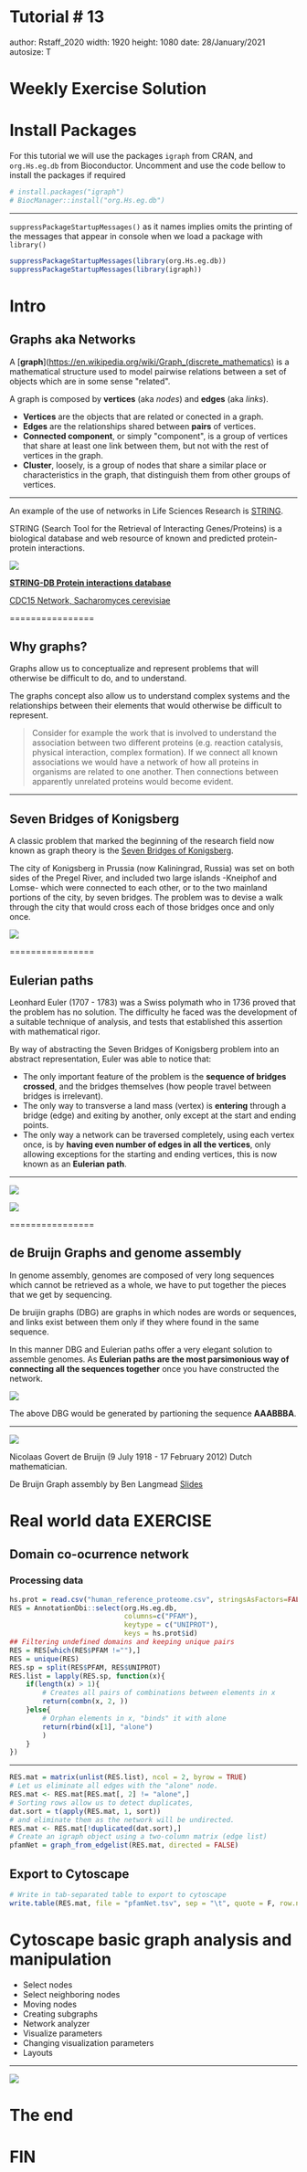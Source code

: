 Tutorial # 13
========================================================
author: Rstaff_2020
width: 1920
height: 1080
date: 28/January/2021
autosize: T

<style>
.xs-code pre code {font-size: 0.8em;}
.s-code pre code {font-size: 1em;}
.m-code pre code {font-size: 1.2em;}
.l-code pre code {font-size: 1.5em;}
</style>

Weekly Exercise Solution
========================


Install Packages
=================

For this tutorial we will use the packages `igraph` from CRAN, and 
`org.Hs.eg.db` from Bioconductor. Uncomment and use the code bellow to install
the packages if required


```r
# install.packages("igraph")
# BiocManager::install("org.Hs.eg.db")
```

---

`suppressPackageStartupMessages()` as it names implies omits the printing of
the messages that appear in console when we load a package with `library()`


```r
suppressPackageStartupMessages(library(org.Hs.eg.db))
suppressPackageStartupMessages(library(igraph))
```

Intro 
=======

## Graphs aka Networks

A [**graph**](https://en.wikipedia.org/wiki/Graph_(discrete_mathematics) 
is a mathematical structure used to model pairwise relations
between a set of objects which are in some sense "related". 

A graph is composed by **vertices** (aka *nodes*) and **edges** (aka *links*).

* **Vertices** are the objects that are related or conected in a graph.
* **Edges** are the relationships shared between **pairs** of vertices.
* **Connected component**, or simply "component", is a group of vertices that 
share at least one link between them, but not with the rest of vertices in the graph.
* **Cluster**, loosely, is a group of nodes that share a similar place or 
characteristics in the graph, that distinguish them from other groups of vertices.

---

An example of the use of networks in Life Sciences Research is 
[STRING](https://string-db.org/).

STRING (Search Tool for the Retrieval of Interacting Genes/Proteins) is a 
biological database and web resource of known and predicted protein-protein
interactions.

![](stringr_example.JPG)

**[STRING-DB Protein interactions database](https://string-db.org/cgi/network?taskId=bEb3mhIlOVcn)**

[CDC15 Network, Sacharomyces cerevisiae](https://string-db.org/cgi/network.pl?taskId=epi6be0RsNEm)


================

## Why graphs?

Graphs allow us to conceptualize and represent problems that will otherwise 
be difficult to do, and to understand.

The graphs concept also allow us to understand complex systems and 
the relationships between their elements that would otherwise be difficult to 
represent.

> Consider for example the work that is involved to understand the association 
between two different proteins (e.g. reaction catalysis, physical interaction,
complex formation). If we connect all known associations we would have a network
of how all proteins in organisms are related to one another. Then connections
between apparently unrelated proteins would become evident.

---

## Seven Bridges of Konigsberg

A classic problem that marked the beginning of the research field now known as 
graph theory is the [Seven Bridges of Konigsberg](https://en.wikipedia.org/wiki/Seven_Bridges_of_K%C3%B6nigsberg).

The city of Konigsberg in Prussia (now Kaliningrad, Russia) was set on both 
sides of the Pregel River, and included two large islands -Kneiphof and 
Lomse- which were connected to each other, or to the two mainland portions of 
the city, by seven bridges. The problem was to devise a walk through the city 
that would cross each of those bridges once and only once.

![](Konigsberg.jpg)



================

## Eulerian paths

Leonhard Euler (1707 - 1783) was a Swiss polymath who in 1736
proved that the problem has no solution. The difficulty he faced was the 
development of a suitable technique of analysis, and tests that established this
assertion with mathematical rigor.

By way of abstracting the Seven Bridges of Konigsberg problem into an
abstract representation, Euler was able to notice that:

* The only important feature of the problem is the **sequence of bridges crossed**,
and the bridges themselves (how people travel between bridges is irrelevant).
* The only way to transverse a land mass (vertex) is **entering** through a 
bridge (edge) and exiting by another, only except at the start and ending points.
* The only way a network can be traversed completely, using each vertex
once, is by **having even number of edges in all the vertices**, only allowing 
exceptions for the starting and ending vertices, this is now known as an **Eulerian path**.

---

![](bridges_big.png)

![](Leonhard_Euler.jpg)


================

## de Bruijn Graphs and genome assembly

In genome assembly, genomes are composed of very long sequences which cannot
be retrieved as a whole, we have to put together the pieces that we get by
sequencing.

De bruijin graphs (DBG) are graphs in which nodes are words or sequences, and 
links exist between them only if they where found in the same sequence.

In this manner DBG and Eulerian paths offer a very elegant solution to assemble
genomes. As **Eulerian paths are the most parsimonious way of connecting all**
**the sequences together** once you have constructed the network.

![](db_example.JPG)

The above DBG would be generated by partioning the sequence **AAABBBA**.

---
![](Nicolaas_de_Bruijn.jpg)

Nicolaas Govert de Bruijn (9 July 1918 - 17 February 2012) Dutch mathematician.

De Bruijn Graph assembly by Ben Langmead [Slides](https://www.cs.jhu.edu/~langmea/resources/lecture_notes/assembly_dbg.pdf)


Real world data EXERCISE
===================

## Domain co-ocurrence network

### Processing data


```r
hs.prot = read.csv("human_reference_proteome.csv", stringsAsFactors=FALSE)
RES = AnnotationDbi::select(org.Hs.eg.db,
                            columns=c("PFAM"),
                            keytype = c("UNIPROT"),
                            keys = hs.prot$id)
## Filtering undefined domains and keeping unique pairs
RES = RES[which(RES$PFAM !=""),]
RES = unique(RES) 
RES.sp = split(RES$PFAM, RES$UNIPROT)
RES.list = lapply(RES.sp, function(x){ 
    if(length(x) > 1){
        # Creates all pairs of combinations between elements in x
        return(combn(x, 2, )) 
    }else{
        # Orphan elements in x, "binds" it with alone
        return(rbind(x[1], "alone") 
        )
    }
})
```

---


```r
RES.mat = matrix(unlist(RES.list), ncol = 2, byrow = TRUE)
# Let us eliminate all edges with the "alone" node.
RES.mat <- RES.mat[RES.mat[, 2] != "alone",]
# Sorting rows allow us to detect duplicates,
dat.sort = t(apply(RES.mat, 1, sort))      
# and eliminate them as the network will be undirected.
RES.mat <- RES.mat[!duplicated(dat.sort),] 
# Create an igraph object using a two-column matrix (edge list)
pfamNet = graph_from_edgelist(RES.mat, directed = FALSE)
```

## Export to Cytoscape


```r
# Write in tab-separated table to export to cytoscape 
write.table(RES.mat, file = "pfamNet.tsv", sep = "\t", quote = F, row.names = F, col.names = F)
```


Cytoscape basic graph analysis and manipulation
===============================================

* Select nodes
* Select neighboring nodes
* Moving nodes
* Creating subgraphs
* Network analyzer
* Visualize parameters
* Changing visualization parameters
* Layouts

---
![](cytoLogo.png)

The end
=======
# FIN
